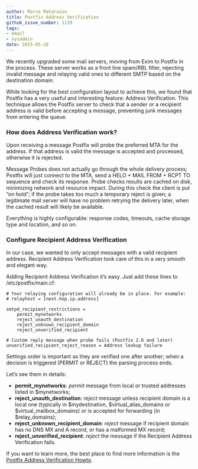 ```yaml
---
author: Marco Matarazzo
title: Postfix Address Verification
github_issue_number: 1129
tags:
- email
- sysadmin
date: 2015-05-28
---
```




We recently upgraded some mail servers, moving from Exim to Postfix in the process. These server works as a front line spam/RBL filter, rejecting invalid message and relaying valid ones to different SMTP based on the destination domain.

While looking for the best configuration layout to achieve this, we found that Postfix has a very useful and interesting feature: Address Verification. This technique allows the Postfix server to check that a sender or a recipient address is valid before accepting a message, preventing junk messages from entering the queue.

### How does Address Verification work?

Upon receiving a message Postfix will probe the preferred MTA for the address. If that address is valid the message is accepted and processed, otherwise it is rejected.

Message Probes does not actually go through the whole delivery process; Postfix will just connect to the MTA, send a HELO + MAIL FROM + RCPT TO sequence and check its response. Probe checks results are cached on disk, minimizing network and resource impact. During this check the client is put “on hold”; if the probe takes too much a temporary reject is given; a legitimate mail server will have no problem retrying the delivery later, when the cached result will likely be available.

Everything is highly configurable: response codes, timeouts, cache storage type and location, and so on.

### Configure Recipient Address Verification

In our case, we wanted to only accept messages with a valid recipient address. Recipient Address Verification took care of this in a very smooth and elegant way.

Adding Recipient Address Verification it’s easy. Just add these lines to /etc/postfix/main.cf:

```plain
# Your relaying configuration will already be in place. For example:
# relayhost = [next.hop.ip.address]

smtpd_recipient_restrictions = 
    permit_mynetworks
    reject_unauth_destination
    reject_unknown_recipient_domain
    reject_unverified_recipient

# Custom reply message when probe fails (Postfix 2.6 and later)
unverified_recipient_reject_reason = Address lookup failure
```

Settings order is important as they are verified one after another; when a decision is triggered (PERMIT or REJECT) the parsing process ends.

Let’s see them in details:

- **permit_mynetworks**: *permit* message from local or trusted addresses listed in $mynetworks;
- **reject_unauth_destination**: *reject* message unless recipient domain is a local one (typically in $mydestination, $virtual_alias_domains or $virtual_mailbox_domains) or is accepted for forwarding (in $relay_domains);
- **reject_unknown_recipient_domain**: *reject* message if recipient domain has no DNS MX and A record, or has a malformed MX record;
- **reject_unverified_recipient**: *reject* the message if the Recipient Address Verification fails.

If you want to learn more, the best place to find more information is the [Postfix Address Verification Howto](http://www.postfix.org/ADDRESS_VERIFICATION_README.html).


